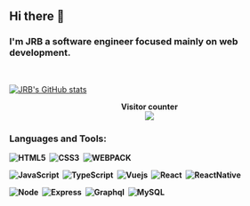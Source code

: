 ## Hi there 👋 
### I'm JRB a software engineer focused mainly on web development.

<br>

[![JRB's GitHub stats](https://github-readme-stats.vercel.app/api?username=JRB-y&theme=dark)](https://github.com/JRB-y)

<p align="center">
  <b>Visitor counter<b>
  <br />
  <img src="https://profile-counter.glitch.me/JRB-y/count.svg" />
</p>

<h3 align="left">Languages and Tools:</h3>

<p>

![HTML5](https://img.shields.io/badge/HTML5-DD4B25.svg?&style=flat&logo=html5&logoColor=white)&nbsp;
![CSS3](https://img.shields.io/badge/CSS3-1A6FB4.svg?&style=flat&logo=css3&logoColor=white)&nbsp;
![WEBPACK](https://img.shields.io/badge/WEBPACK-759AD9.svg?&style=flat&logo=webpack&logoColor=white)&nbsp;

![JavaScript](https://img.shields.io/badge/JAVASCRIPT-EFD81D.svg?&style=flat&logo=javascript&logoColor=white)&nbsp;
![TypeScript](https://img.shields.io/badge/TYPESCRIPT-%23007ACC.svg?&style=flat&logo=typescript&logoColor=white)&nbsp;
![Vuejs](https://img.shields.io/badge/VUEJS-41b883.svg?&style=flat&logo=vue.js&logoColor=white)&nbsp;
![React](https://img.shields.io/badge/REACT-00D1F7.svg?&style=flat&logo=react&logoColor=white)&nbsp;
![ReactNative](https://img.shields.io/badge/REACTNATIVE-00D1F7.svg?&style=flat&logo=react&logoColor=white)&nbsp;

![Node](https://img.shields.io/badge/NODE-7DBB45.svg?&style=flat&logo=node.js&logoColor=white)&nbsp;
![Express](https://img.shields.io/badge/EXPRESS-3E3F35.svg?&style=flat&logo=express&logoColor=white)&nbsp;
![Graphql](https://img.shields.io/badge/GRAPHQL-DE33A6.svg?&style=flat&logo=graphql&logoColor=white)&nbsp;
![MySQL](https://img.shields.io/badge/MySQL-E26D00.svg?&style=flat&logo=mysql&logoColor=white)&nbsp;
</p>